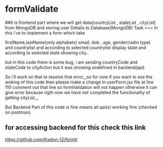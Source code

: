 # formValidate

##It is frontend part where we will get data(countryList , stateList , cityList) from MongoDB and storing user Details to Database(MongoDB)
Task === In this i've to implement a form which take 

firstName,lastName(only alphabets) email, dob , age, gender(radio type) and countrylist and according to selected countrylist display 
state and according to selected state showing city..


but in this code there is some bug, i am sending  countryCode and stateCode to cityAction but it was showing undefined in backend(api)

So i'll work on that to resolve that error,,,so for now if you want to see the woking of this code then please make a change in userForm.jsx file at line 110 comment out that line so formValidation will not happen otherwise it can give error because rigth now we have not completed the functionality of getting cityList,,,

But Backend Part of this code is fine means all api(s) working fine (checked on postman).

## for accessing backend for this check this link
https://github.com/Kjadon-12/formV
